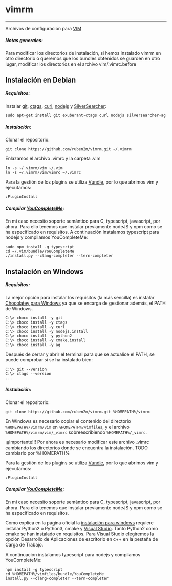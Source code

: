# vimrm
---

Archivos de configuración para [VIM](http://www.vim.org/)

##### Notas generales:
Para modificar los directorios de instalación, si hemos instalado vimrm en otro directorio o queremos que los bundles obtenidos se guarden en otro lugar, modificar los directorios en el archivo vim/.vimrc.before

## Instalación en Debian

##### Requisitos:
Instalar [git](https://git-scm.com/book/es/v1/Empezando-Instalando-Git#Instalando-en-Linux), [ctags](http://ctags.sourceforge.net/), [curl](https://curl.haxx.se/), [nodejs](https://nodejs.org/es/) y [SilverSearcher](https://blog.kowalczyk.info/software/the-silver-searcher-for-windows.html):
```
sudo apt-get install git exuberant-ctags curl nodejs silversearcher-ag
```

##### Instalación:
Clonar el repositorio:
```
git clone https://github.com/ruben2m/vimrm.git ~/.vimrm
```

Enlazamos el archivo .vimrc y la carpeta .vim
```
ln -s ~/.vimrm/vim ~/.vim
ln -s ~/.vimrm/vim/vimrc ~/.vimrc
```

Para la gestión de los plugins se utiliza [Vundle](https://github.com/VundleVim/Vundle.vim), por lo que abrimos vim y ejecutamos:
```
:PluginInstall
```

##### Compilar [YouCompleteMe](https://github.com/Valloric/YouCompleteMe):
En mi caso necesito soporte semántico para C, typescript, javascript, por ahora. Para ello tenemos que instalar previamente nodeJS y npm como se ha especificado en requisitos. A continuación instalamos typescript para nodejs y compilamos YouCompleteMe: 
```
sudo npm install -g typescript
cd ~/.vim/bundle/YouCompleteMe
./install.py --clang-completer --tern-completer
```

## Instalación en Windows

##### Requisitos:
La mejor opción para instalar los requisitos (la más sencilla) es instalar [Chocolatey para Windows](https://chocolatey.org/) ya que se encarga de gestionar además, el PATH de Windows.
```
C:\> choco install -y git
C:\> choco install -y ctags
C:\> choco install -y curl
C:\> choco install -y nodejs.install
C:\> choco install -y python2
C:\> choco install -y cmake.install
C:\> choco install -y ag
```
Después de cerrar y abrir el terminal para que se actualice el PATH, se puede comprobar si se ha instalado bien:
```
C:\> git --version
C:\> ctags --version
...
```

##### Instalación:
Clonar el repositorio:
```
git clone https://github.com/ruben2m/vimrm.git %HOMEPATH%/vimrm
```

En Windows es necesario copiar el contenido del directorio `%HOMEPATH%/vimrm/vim` en `%HOMEPATH%/vimfiles`, y el archivo `%HOMEPATH%/vimrm/vim/_vimrc` sobreescribiendo `%HOMEPATH%/_vimrc`.

¡¡¡Importante!!! Por ahora es necesario modificar este archivo _vimrc cambiando los directorios donde se encuentra la instalación. TODO cambiarlo por %HOMEPATH%

Para la gestión de los plugins se utiliza [Vundle](https://github.com/VundleVim/Vundle.vim), por lo que abrimos vim y ejecutamos:
```
:PluginInstall
```

##### Compilar [YouCompleteMe](https://github.com/Valloric/YouCompleteMe):
En mi caso necesito soporte semántico para C, typescript, javascript, por ahora. Para ello tenemos que instalar previamente nodeJS y npm como se ha especificado en requisitos. 

Como explica en la página oficial la [instalación para windows](https://github.com/Valloric/YouCompleteMe#windows) requiere instalar Python2 o Python3, cmake y [Visual Studio](https://www.visualstudio.com/downloads/). Tanto Python2 como cmake se han instalado en requisitos. Para Visual Studio elegiremos la opción Desarrollo de Aplicaciones de escritorio en c++ en la pestaña de Carga de Trabajo.

A continuación instalamos typescript para nodejs y compilamos YouCompleteMe: 
```
npm install -g typescript
cd %HOMEPATH%/vimfiles/bundle/YouCompleteMe
install.py --clang-completer --tern-completer
```

